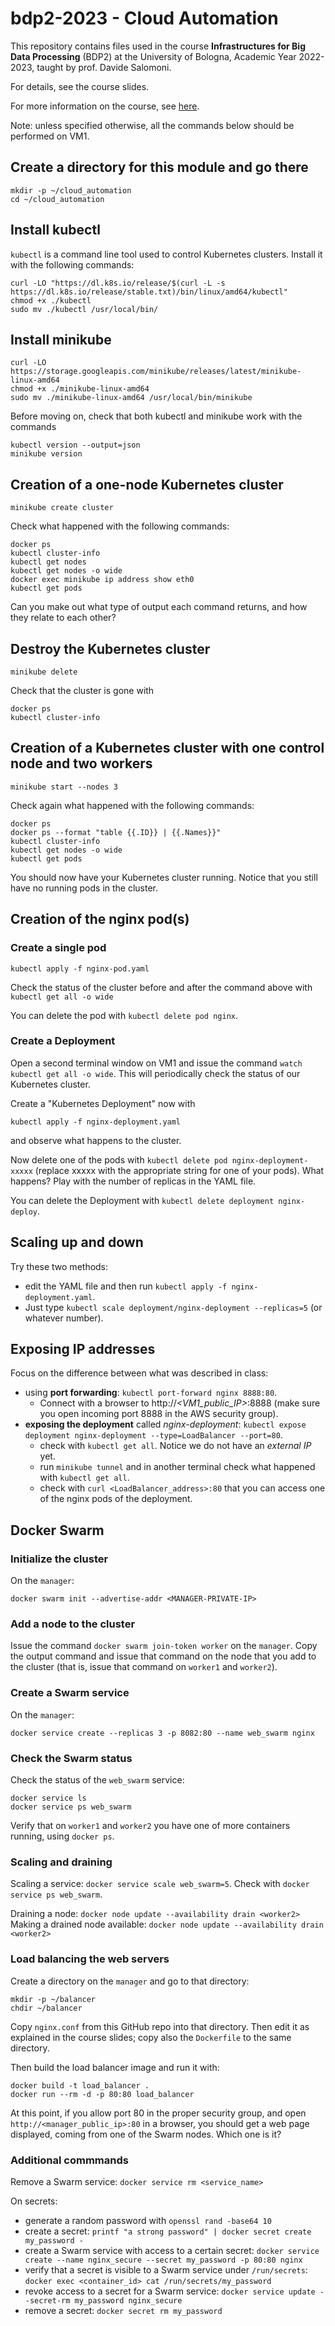 # bdp2-2023 - Cloud Automation
This repository contains files used in the course <b>Infrastructures for Big Data Processing</b> (BDP2) at the University of Bologna, Academic Year 2022-2023, taught by prof. Davide Salomoni.

For details, see the course slides.

For more information on the course, see <a href="https://www.unibo.it/it/didattica/insegnamenti/insegnamento/2022/435337">here</a>.

Note: unless specified otherwise, all the commands below should be performed on VM1.

## Create a directory for this module and go there

```
mkdir -p ~/cloud_automation
cd ~/cloud_automation

```

## Install kubectl

`kubectl` is a command line tool used to control Kubernetes clusters. Install it with the following commands:

```
curl -LO "https://dl.k8s.io/release/$(curl -L -s https://dl.k8s.io/release/stable.txt)/bin/linux/amd64/kubectl"
chmod +x ./kubectl
sudo mv ./kubectl /usr/local/bin/

```

## Install minikube

```
curl -LO https://storage.googleapis.com/minikube/releases/latest/minikube-linux-amd64
chmod +x ./minikube-linux-amd64
sudo mv ./minikube-linux-amd64 /usr/local/bin/minikube

```

Before moving on, check that both kubectl and minikube work with the commands

```
kubectl version --output=json
minikube version
```

## Creation of a one-node Kubernetes cluster

```
minikube create cluster
```

Check what happened with the following commands:

```
docker ps
kubectl cluster-info
kubectl get nodes
kubectl get nodes -o wide
docker exec minikube ip address show eth0
kubectl get pods
```

Can you make out what type of output each command returns, and how they relate to each other?

## Destroy the Kubernetes cluster

```
minikube delete
```

Check that the cluster is gone with 

```
docker ps
kubectl cluster-info
```

## Creation of a Kubernetes cluster with one control node and two workers

```
minikube start --nodes 3
```

Check again what happened with the following commands:

```
docker ps
docker ps --format "table {{.ID}} | {{.Names}}"
kubectl cluster-info
kubectl get nodes -o wide
kubectl get pods
```

You should now have your Kubernetes cluster running. Notice that you still have no running pods in the cluster.

## Creation of the nginx pod(s)

### Create a single pod

```
kubectl apply -f nginx-pod.yaml
```

Check the status of the cluster before and after the command above with `kubectl get all -o wide`

You can delete the pod with `kubectl delete pod nginx`.

### Create a Deployment

Open a second terminal window on VM1 and issue the command `watch kubectl get all -o wide`. This will periodically check the status of our Kubernetes cluster. 

Create a "Kubernetes Deployment" now with

```
kubectl apply -f nginx-deployment.yaml
```

and observe what happens to the cluster. 

Now delete one of the pods with `kubectl delete pod nginx-deployment-xxxxx` (replace xxxxx with the appropriate string for one of your pods). What happens? Play with the number of replicas in the YAML file.

You can delete the Deployment with `kubectl delete deployment nginx-deploy`. 

## Scaling up and down

Try these two methods:
- edit the YAML file and then run `kubectl apply -f nginx-deployment.yaml`.
- Just type `kubectl scale deployment/nginx-deployment --replicas=5` (or whatever number).

## Exposing IP addresses

Focus on the difference between what was described in class:
- using __port forwarding__: `kubectl port-forward nginx 8888:80`.
  - Connect with a browser to http://_<VM1_public_IP>_:8888 (make sure you open incoming port 8888 in the AWS security group).
- __exposing the deployment__ called _nginx-deployment_: `kubectl expose deployment nginx-deployment --type=LoadBalancer --port=80`.
  - check with `kubectl get all`. Notice we do not have an _external IP_ yet.
  - run `minikube tunnel` and in another terminal check what happened with `kubectl get all`.
  - check with `curl <LoadBalancer_address>:80` that you can access one of the nginx pods of the deployment.

## Docker Swarm

### Initialize the cluster

On the `manager`:

```
docker swarm init --advertise-addr <MANAGER-PRIVATE-IP>
```

### Add a node to the cluster

Issue the command `docker swarm join-token worker` on the `manager`. Copy the output command and issue that command on the node that you add to the cluster (that is, issue that command on `worker1` and `worker2`).

### Create a Swarm service

On the `manager`:

```
docker service create --replicas 3 -p 8082:80 --name web_swarm nginx
```

### Check the Swarm status

Check the status of the `web_swarm` service:

```
docker service ls
docker service ps web_swarm
```

Verify that on `worker1` and `worker2` you have one of more containers running, using `docker ps`.

### Scaling and draining

Scaling a service: `docker service scale web_swarm=5`. Check with `docker service ps web_swarm`. 

Draining a node: `docker node update --availability drain <worker2>`
Making a drained node available: `docker node update --availability drain <worker2>`

### Load balancing the web servers

Create a directory on the `manager` and go to that directory:

```
mkdir -p ~/balancer
chdir ~/balancer
```

Copy `nginx.conf` from this GitHub repo into that directory. Then edit it as explained in the course slides; copy also the `Dockerfile` to the same directory. 

Then build the load balancer image and run it with:

```
docker build -t load_balancer .
docker run --rm -d -p 80:80 load_balancer
```

At this point, if you allow port 80 in the proper security group, and open `http://<manager_public_ip>:80` in a browser, you should get a web page displayed, coming from one of the Swarm nodes. Which one is it?

### Additional commmands

Remove a Swarm service: `docker service rm <service_name>`

On secrets:
- generate a random password with `openssl rand -base64 10`
- create a secret: `printf "a strong password" | docker secret create my_password -`
- create a Swarm service with access to a certain secret: `docker service create --name nginx_secure --secret my_password -p 80:80 nginx`
- verify that a secret is visible to a Swarm service under `/run/secrets`: `docker exec <container_id> cat /run/secrets/my_password`
- revoke access to a secret for a Swarm service: `docker service update --secret-rm my_password nginx_secure`
- remove a secret: `docker secret rm my_password`
